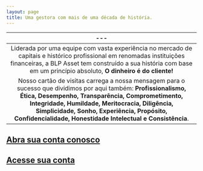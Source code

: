 ```yaml
---
layout: page
title: Uma gestora com mais de uma década de história.
---
```

|---
|:-:|
| Liderada por uma equipe com vasta experiência no mercado de capitais e histórico profissional em renomadas instituições financeiras, a BLP Asset tem construído a sua história com base em um princípio absoluto, **O dinheiro é do cliente!**
|Nosso cartão de visitas carrega a nossa mensagem para o sucesso que dividimos por aqui também: **Profissionalismo, Ética, Desempenho, Transparência, Comprometimento, Integridade, Humildade, Meritocracia, Diligência, Simplicidade, Sonho, Experiência, Propósito, Confidencialidade, Honestidade Intelectual e Consistência**. 

## [Abra sua conta conosco](https://blpgestao.orama.com.br/novo-cadastro/novo-cliente/4289/#/)

## [Acesse sua conta](https://blpgestao.orama.com.br/login/#/)
 
